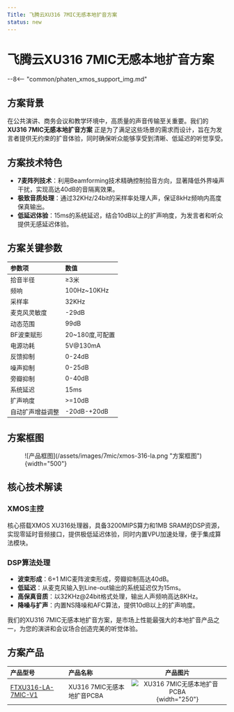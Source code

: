 ```yaml
---
Title: 飞腾云XU316 7MIC无感本地扩音方案
status: new
---
```

# 飞腾云XU316 7MIC无感本地扩音方案

--8<-- "common/phaten_xmos_support_img.md"

## 方案背景

在公共演讲、商务会议和教学环境中，高质量的声音传输至关重要。我们的 **XU316 7MIC无感本地扩音方案** 正是为了满足这些场景的需求而设计，旨在为发言者提供无约束的扩音体验，同时确保听众能够享受到清晰、低延迟的听觉享受。

## 方案技术特色

- **7麦阵列技术**：利用Beamforming技术精确控制拾音方向，显著降低外界噪声干扰，实现高达40dB的音隔离效果。
- **极致音质处理**：通过32KHz/24bit的采样率处理人声，保证8kHz频响内高度保真输出。
- **低延迟体验**：15ms的系统延迟，结合10dB以上的扩声响度，为发言者和听众提供无感延迟体验。

## 方案关键参数

| 参数项               | 数值                 |
| :------------------- | :------------------- |
| 拾音半径              | ≥3米                 |
| 频响                 | 100Hz~10KHz           |
| 采样率               | 32KHz                 |
| 麦克风灵敏度         | -29dB                 |
| 动态范围             | 99dB                 |
| BF波束赋形           | 20~180度,可配置      |
| 电源功耗             | 5V@130mA            |
| 反馈抑制             | 0-24dB              |
| 噪声抑制             | 0-25dB              |
| 旁瓣抑制             | 0-40dB              |
| 系统延迟             | 15ms                |
| 扩声响度             | >=10dB              |
| 自动扩声增益调整      | -20dB-+20dB         |

## 方案框图

<figure markdown="span">
  ![产品框图](/assets/images/7mic/xmos-316-la.png "方案框图"){width="500"}
  <figcaption></figcaption>
</figure>

## 核心技术解读

### XMOS主控

核心搭载XMOS XU316处理器，具备3200MIPS算力和1MB SRAM的DSP资源，实现零延时音频接口，提供极低延迟体验，同时内置VPU加速处理，便于集成算法模块。

### DSP算法处理

- **波束形成**：6+1 MIC麦阵波束形成，旁瓣抑制高达40dB。
- **低延迟**：从麦克风输入到Line-out输出的系统延迟仅为15ms。
- **高保真音质**：以32KHz@24bit格式处理，输出人声频响高达8KHz。
- **降噪与扩声**：内置NS降噪和AFC算法，提供10dB以上的扩声响度。

我们的XU316 7MIC无感本地扩音方案，是市场上性能最强大的本地扩音产品之一，为您的演讲和会议场合创造完美的听觉体验。

## 方案产品

| 产品型号                            | 产品名称                           |产品图片                                 |
| :--------------------------------- | :--------------------------------- | :---------------------------------: |
| [FTXU316-LA-7MIC-V1](/products/array_mic/ftxu316_la_7mic_v1_pcba)                 | XU316 7MIC无感本地扩音PCBA     |    ![XU316 7MIC无感本地扩音PCBA](/assets/images/7mic/FTXU316-LA-7MIC-V1.png){width="250"} |
